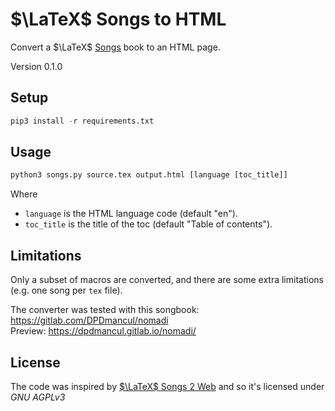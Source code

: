 # $`\LaTeX`$ Songs to HTML
Convert a $`\LaTeX`$ [Songs](https://www.ctan.org/tex-archive/macros/latex/contrib/songs) book to an HTML page.

Version 0.1.0

## Setup
```py
pip3 install -r requirements.txt
```

## Usage
```py
python3 songs.py source.tex output.html [language [toc_title]]
```
Where
  * `language` is the HTML language code (default "en").
  * `toc_title` is the title of the toc (default "Table of contents").

## Limitations
Only a subset of macros are converted, and there are some extra limitations (e.g. one song per `tex` file).

The converter was tested with this songbook: https://gitlab.com/DPDmancul/nomadi  
Preview: https://dpdmancul.gitlab.io/nomadi/

## License

The code was inspired by  [$`\LaTeX`$ Songs 2 Web](https://gitlab.com/kauron/latexsongs2web/) and so it's licensed under _GNU AGPLv3_
